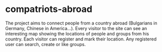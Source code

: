 # compatriots-abroad

The project aims to connect people from a country abroad (Bulgarians in Germany, Chinese in America…). Every visitor to the site can see an interesting map showing the locations of people and groups from his country. Each visitor can register and mark their location. Any registered user can search, create or like groups.
